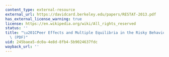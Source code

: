 ```yaml
---
content_type: external-resource
external_url: https://davidcard.berkeley.edu/papers/RESTAT-2013.pdf
has_external_license_warning: true
license: https://en.wikipedia.org/wiki/All_rights_reserved
status: ''
title: "\u201CPeer Effects and Multiple Equilibria in the Risky Behavior of Friends.\u201D\
  \ (PDF)"
uid: 245baea5-dc0a-4e8d-8fb4-5b9024637fdc
wayback_url: ''
---
```

